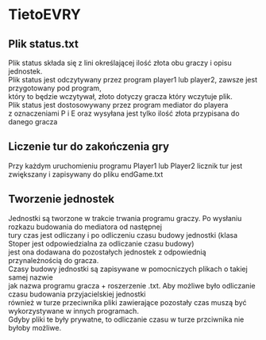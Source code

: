 # TietoEVRY
## Plik status.txt
Plik status składa się z lini określającej ilość złota obu graczy i opisu jednostek.<br>
Plik status jest odczytywany przez program player1 lub player2, zawsze jest przygotowany pod program,<br>
który to będzie wczytywał, złoto dotyczy gracza który wczytuje plik. <br>
Plik status jest dostosowywany przez program mediator do playera<br>
z oznaczeniami P i E oraz wysyłana jest tylko ilość złota przypisana do danego gracza<br>
## Liczenie tur do zakończenia gry
Przy każdym uruchomieniu programu Player1 lub Player2 licznik tur jest zwiększany i zapisywany do pliku endGame.txt<br>
## Tworzenie jednostek
Jednostki są tworzone w trakcie trwania programu graczy. Po wysłaniu rozkazu budowania do mediatora od następnej<br>
tury czas jest odliczany i po odliczeniu czasu budowy jednostki (klasa Stoper jest odpowiedzialna za odliczanie czasu budowy) <br>
jest ona dodawana do pozostałych jednostek z odpowiednią przynależnością do gracza.<br>
Czasy budowy jednostki są zapisywane w pomocniczych plikach o takiej samej nazwie<br>
jak nazwa programu gracza + roszerzenie .txt. Aby możliwe było odliczanie czasu budowania przyjacielskiej jednostki <br>
również w turze przeciwnika pliki zawierające pozostały czas muszą być wykorzystywane w innych programach.<br>
Gdyby pliki te były prywatne, to odliczanie czasu w turze przciwnika nie byłoby możliwe.


